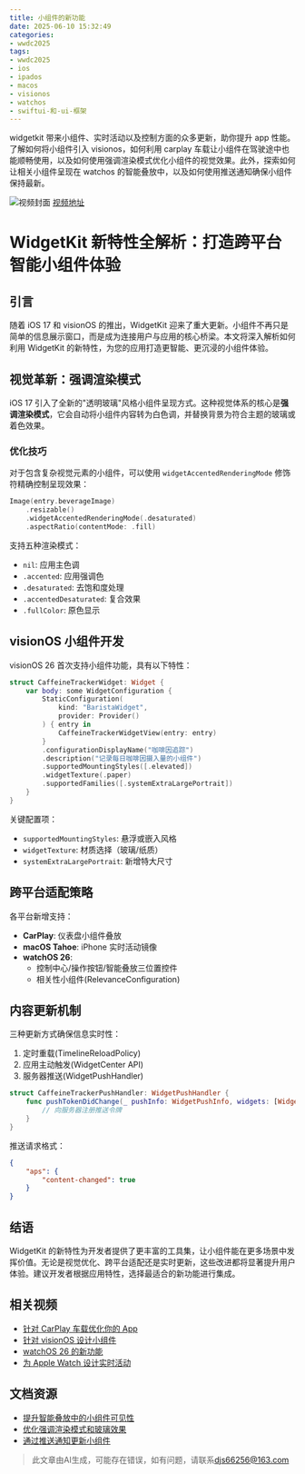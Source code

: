 ```yaml
---
title: 小组件的新功能
date: 2025-06-10 15:32:49
categories:
- wwdc2025
tags:
- wwdc2025
- ios
- ipados
- macos
- visionos
- watchos
- swiftui-和-ui-框架
---
```

widgetkit 带来小组件、实时活动以及控制方面的众多更新，助你提升 app 性能。了解如何将小组件引入 visionos，如何利用 carplay 车载让小组件在驾驶途中也能顺畅使用，以及如何使用强调渲染模式优化小组件的视觉效果。此外，探索如何让相关小组件呈现在 watchos 的智能叠放中，以及如何使用推送通知确保小组件保持最新。
<!--more-->

![视频封面](https://devimages-cdn.apple.com/wwdc-services/images/3055294D-836B-4513-B7B0-0BC5666246B0/9952/9952_wide_250x141_2x.jpg)
[视频地址](https://developer.apple.com/cn/videos/play/wwdc2025/278/)

# WidgetKit 新特性全解析：打造跨平台智能小组件体验

## 引言
随着 iOS 17 和 visionOS 的推出，WidgetKit 迎来了重大更新。小组件不再只是简单的信息展示窗口，而是成为连接用户与应用的核心桥梁。本文将深入解析如何利用 WidgetKit 的新特性，为您的应用打造更智能、更沉浸的小组件体验。

## 视觉革新：强调渲染模式
iOS 17 引入了全新的"透明玻璃"风格小组件呈现方式。这种视觉体系的核心是**强调渲染模式**，它会自动将小组件内容转为白色调，并替换背景为符合主题的玻璃或着色效果。

### 优化技巧
对于包含复杂视觉元素的小组件，可以使用 `widgetAccentedRenderingMode` 修饰符精确控制呈现效果：

```swift
Image(entry.beverageImage)
    .resizable()
    .widgetAccentedRenderingMode(.desaturated)
    .aspectRatio(contentMode: .fill)
```

支持五种渲染模式：
- `nil`: 应用主色调
- `.accented`: 应用强调色
- `.desaturated`: 去饱和度处理
- `.accentedDesaturated`: 复合效果
- `.fullColor`: 原色显示

## visionOS 小组件开发
visionOS 26 首次支持小组件功能，具有以下特性：

```swift
struct CaffeineTrackerWidget: Widget {
    var body: some WidgetConfiguration {
        StaticConfiguration(
            kind: "BaristaWidget",
            provider: Provider()
        ) { entry in
            CaffeineTrackerWidgetView(entry: entry)
        }
        .configurationDisplayName("咖啡因追踪")
        .description("记录每日咖啡因摄入量的小组件")
        .supportedMountingStyles([.elevated])
        .widgetTexture(.paper)
        .supportedFamilies([.systemExtraLargePortrait])
    }
}
```

关键配置项：
- `supportedMountingStyles`: 悬浮或嵌入风格
- `widgetTexture`: 材质选择（玻璃/纸质）
- `systemExtraLargePortrait`: 新增特大尺寸

## 跨平台适配策略
各平台新增支持：
- **CarPlay**: 仪表盘小组件叠放
- **macOS Tahoe**: iPhone 实时活动镜像
- **watchOS 26**: 
  - 控制中心/操作按钮/智能叠放三位置控件
  - 相关性小组件(RelevanceConfiguration)

## 内容更新机制
三种更新方式确保信息实时性：
1. 定时重载(TimelineReloadPolicy)
2. 应用主动触发(WidgetCenter API)
3. 服务器推送(WidgetPushHandler)

```swift
struct CaffeineTrackerPushHandler: WidgetPushHandler {
    func pushTokenDidChange(_ pushInfo: WidgetPushInfo, widgets: [WidgetInfo]) {
        // 向服务器注册推送令牌
    }
}
```

推送请求格式：
```json
{
    "aps": {
        "content-changed": true
    }
}
```

## 结语
WidgetKit 的新特性为开发者提供了更丰富的工具集，让小组件能在更多场景中发挥价值。无论是视觉优化、跨平台适配还是实时更新，这些改进都将显著提升用户体验。建议开发者根据应用特性，选择最适合的新功能进行集成。

## 相关视频
- [针对 CarPlay 车载优化你的 App](https://developer.apple.com/videos/play/wwdc2025/216)
- [针对 visionOS 设计小组件](https://developer.apple.com/videos/play/wwdc2025/255)
- [watchOS 26 的新功能](https://developer.apple.com/videos/play/wwdc2025/334)
- [为 Apple Watch 设计实时活动](https://developer.apple.com/videos/play/wwdc2024/10098)

## 文档资源
- [提升智能叠放中的小组件可见性](https://developer.apple.com/documentation/WidgetKit/Widget-Suggestions-In-Smart-Stacks)
- [优化强调渲染模式和玻璃效果](https://developer.apple.com/documentation/WidgetKit/optimizing-your-widget-for-accented-rerendering-mode-and-liquid-glass)
- [通过推送通知更新小组件](https://developer.apple.com/documentation/WidgetKit/Updating-widgets-with-widgetkit-push-notifications)
> 此文章由AI生成，可能存在错误，如有问题，请联系[djs66256@163.com](djs66256@163.com)